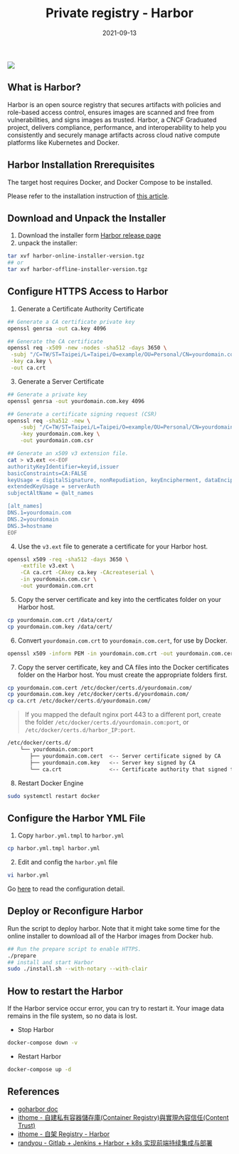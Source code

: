 ﻿---
title: "Private registry - Harbor"
date: 2021-09-13
sidebar: 'auto'
tags:
 - Harbor
 - docker
 - dockerhub
 - Ubuntu
categories:
 - Tech
publish: True
meta:
  - property: og:description
    content: Harbor is an open source registry that secures artifacts with policies and role-based access control...
  - property: og:image
    content: https://i.imgur.com/8xF4SUW.jpg
---

![](https://i.imgur.com/8xF4SUW.jpg)

## What is Harbor?
Harbor is an open source registry that secures artifacts with policies and role-based access control, ensures images are scanned and free from vulnerabilities, and signs images as trusted. Harbor, a CNCF Graduated project, delivers compliance, performance, and interoperability to help you consistently and securely manage artifacts across cloud native compute platforms like Kubernetes and Docker.

## Harbor Installation Rrerequisites
The target host requires Docker, and Docker Compose to be installed.

Please refer to the installation instruction of [this article](../../2020/8/3_Install-Docker-Dockerhub-and-docker-compose-on-Ubuntu). 

## Download and Unpack the Installer
1. Download the installer form [Harbor release page](https://github.com/goharbor/harbor/releases)
2. unpack the installer:
``` bash 
tar xvf harbor-online-installer-version.tgz
## or
tar xvf harbor-offline-installer-version.tgz
```

## Configure HTTPS Access to Harbor
1. Generate a Certificate Authority Certificate
``` bash
## Generate a CA certificate private key
openssl genrsa -out ca.key 4096

## Generate the CA certificate
openssl req -x509 -new -nodes -sha512 -days 3650 \
 -subj "/C=TW/ST=Taipei/L=Taipei/O=example/OU=Personal/CN=yourdomain.com" \
 -key ca.key \
 -out ca.crt
```
3. Generate a Server Certificate
``` bash
## Generate a private key
openssl genrsa -out yourdomain.com.key 4096

## Generate a certificate signing request (CSR)
openssl req -sha512 -new \
    -subj "/C=TW/ST=Taipei/L=Taipei/O=example/OU=Personal/CN=yourdomain.com" \
    -key yourdomain.com.key \
    -out yourdomain.com.csr

## Generate an x509 v3 extension file.
cat > v3.ext <<-EOF
authorityKeyIdentifier=keyid,issuer
basicConstraints=CA:FALSE
keyUsage = digitalSignature, nonRepudiation, keyEncipherment, dataEncipherment
extendedKeyUsage = serverAuth
subjectAltName = @alt_names

[alt_names]
DNS.1=yourdomain.com
DNS.2=yourdomain
DNS.3=hostname
EOF
```
4. Use the `v3.ext` file to generate a certificate for your Harbor host.
``` bash
openssl x509 -req -sha512 -days 3650 \
    -extfile v3.ext \
    -CA ca.crt -CAkey ca.key -CAcreateserial \
    -in yourdomain.com.csr \
    -out yourdomain.com.crt
```
5. Copy the server certificate and key into the certficates folder on your Harbor host.
``` bash
cp yourdomain.com.crt /data/cert/
cp yourdomain.com.key /data/cert/
```
6. Convert `yourdomain.com.crt` to `yourdomain.com.cert`, for use by Docker.
``` bash
openssl x509 -inform PEM -in yourdomain.com.crt -out yourdomain.com.cert
```
7. Copy the server certificate, key and CA files into the Docker certificates folder on the Harbor host. You must create the appropriate folders first.
``` bash
cp yourdomain.com.cert /etc/docker/certs.d/yourdomain.com/
cp yourdomain.com.key /etc/docker/certs.d/yourdomain.com/
cp ca.crt /etc/docker/certs.d/yourdomain.com/
```
> If you mapped the default nginx port 443 to a different port, create the folder `/etc/docker/certs.d/yourdomain.com:port`, or `/etc/docker/certs.d/harbor_IP:port`.
``` bash
/etc/docker/certs.d/
    └── yourdomain.com:port
       ├── yourdomain.com.cert  <-- Server certificate signed by CA
       ├── yourdomain.com.key   <-- Server key signed by CA
       └── ca.crt               <-- Certificate authority that signed the registry certificate
```
8. Restart Docker Engine
``` bash
sudo systemctl restart docker
```

## Configure the Harbor YML File
1. Copy `harbor.yml.tmpl` to `harbor.yml`
``` bash
cp harbor.yml.tmpl harbor.yml
```
2. Edit and config the `harbor.yml` file
``` bash
vi harbor.yml
```
Go [here](https://goharbor.io/docs/2.2.0/install-config/configure-yml-file/) to read the configuration detail.

## Deploy or Reconfigure Harbor
Run the script to deploy harbor. Note that it might take some time for the online installer to download all of the Harbor images from Docker hub.
``` bash
## Run the prepare script to enable HTTPS.
./prepare
## install and start Harbor
sudo ./install.sh --with-notary --with-clair
```

## How to restart the Harbor
If the Harbor service occur error, you can try to restart it. Your image data remains in the file system, so no data is lost.
- Stop Harbor
``` bash
docker-compose down -v
```
- Restart Harbor
``` bash
docker-compose up -d
```

## References
- [goharbor doc](https://goharbor.io/docs/2.2.0/install-config/)
- [ithome - 自建私有容器儲存庫(Container Registry)與實現內容信任(Content Trust)](https://ithelp.ithome.com.tw/articles/10223099)
- [ithome - 自架 Registry - Harbor](https://ithelp.ithome.com.tw/articles/10249640)
- [randyou - Gitlab + Jenkins + Harbor + k8s 实现前端持续集成与部署](https://randyou.github.io/2020/07/07/gitlab-jenkins-harbor-k8s/)
